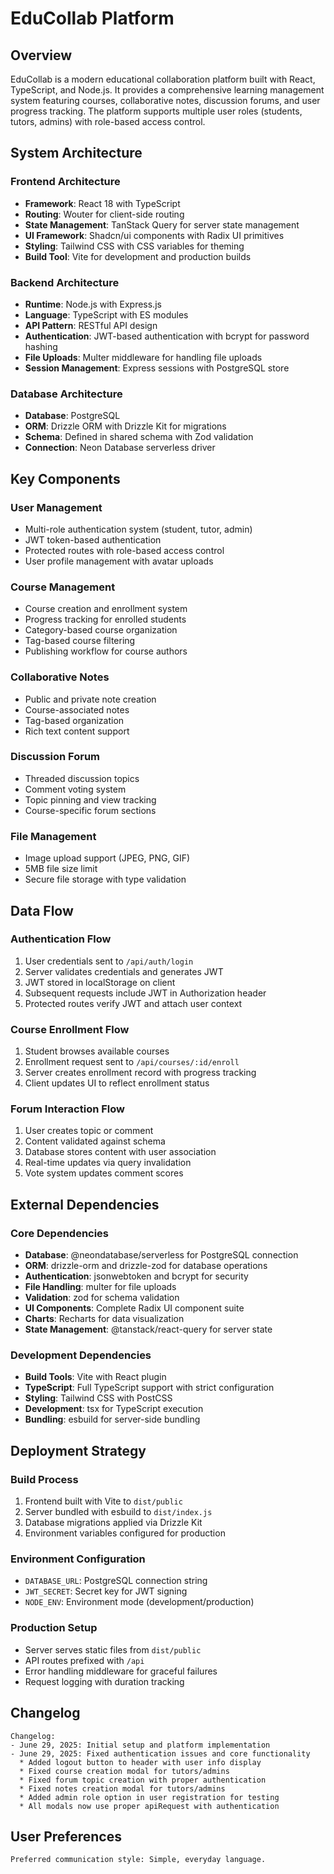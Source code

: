 # EduCollab Platform

## Overview

EduCollab is a modern educational collaboration platform built with React, TypeScript, and Node.js. It provides a comprehensive learning management system featuring courses, collaborative notes, discussion forums, and user progress tracking. The platform supports multiple user roles (students, tutors, admins) with role-based access control.

## System Architecture

### Frontend Architecture
- **Framework**: React 18 with TypeScript
- **Routing**: Wouter for client-side routing
- **State Management**: TanStack Query for server state management
- **UI Framework**: Shadcn/ui components with Radix UI primitives
- **Styling**: Tailwind CSS with CSS variables for theming
- **Build Tool**: Vite for development and production builds

### Backend Architecture
- **Runtime**: Node.js with Express.js
- **Language**: TypeScript with ES modules
- **API Pattern**: RESTful API design
- **Authentication**: JWT-based authentication with bcrypt for password hashing
- **File Uploads**: Multer middleware for handling file uploads
- **Session Management**: Express sessions with PostgreSQL store

### Database Architecture
- **Database**: PostgreSQL
- **ORM**: Drizzle ORM with Drizzle Kit for migrations
- **Schema**: Defined in shared schema with Zod validation
- **Connection**: Neon Database serverless driver

## Key Components

### User Management
- Multi-role authentication system (student, tutor, admin)
- JWT token-based authentication
- Protected routes with role-based access control
- User profile management with avatar uploads

### Course Management
- Course creation and enrollment system
- Progress tracking for enrolled students
- Category-based course organization
- Tag-based course filtering
- Publishing workflow for course authors

### Collaborative Notes
- Public and private note creation
- Course-associated notes
- Tag-based organization
- Rich text content support

### Discussion Forum
- Threaded discussion topics
- Comment voting system
- Topic pinning and view tracking
- Course-specific forum sections

### File Management
- Image upload support (JPEG, PNG, GIF)
- 5MB file size limit
- Secure file storage with type validation

## Data Flow

### Authentication Flow
1. User credentials sent to `/api/auth/login`
2. Server validates credentials and generates JWT
3. JWT stored in localStorage on client
4. Subsequent requests include JWT in Authorization header
5. Protected routes verify JWT and attach user context

### Course Enrollment Flow
1. Student browses available courses
2. Enrollment request sent to `/api/courses/:id/enroll`
3. Server creates enrollment record with progress tracking
4. Client updates UI to reflect enrollment status

### Forum Interaction Flow
1. User creates topic or comment
2. Content validated against schema
3. Database stores content with user association
4. Real-time updates via query invalidation
5. Vote system updates comment scores

## External Dependencies

### Core Dependencies
- **Database**: @neondatabase/serverless for PostgreSQL connection
- **ORM**: drizzle-orm and drizzle-zod for database operations
- **Authentication**: jsonwebtoken and bcrypt for security
- **File Handling**: multer for file uploads
- **Validation**: zod for schema validation
- **UI Components**: Complete Radix UI component suite
- **Charts**: Recharts for data visualization
- **State Management**: @tanstack/react-query for server state

### Development Dependencies
- **Build Tools**: Vite with React plugin
- **TypeScript**: Full TypeScript support with strict configuration
- **Styling**: Tailwind CSS with PostCSS
- **Development**: tsx for TypeScript execution
- **Bundling**: esbuild for server-side bundling

## Deployment Strategy

### Build Process
1. Frontend built with Vite to `dist/public`
2. Server bundled with esbuild to `dist/index.js`
3. Database migrations applied via Drizzle Kit
4. Environment variables configured for production

### Environment Configuration
- `DATABASE_URL`: PostgreSQL connection string
- `JWT_SECRET`: Secret key for JWT signing
- `NODE_ENV`: Environment mode (development/production)

### Production Setup
- Server serves static files from `dist/public`
- API routes prefixed with `/api`
- Error handling middleware for graceful failures
- Request logging with duration tracking

## Changelog

```
Changelog:
- June 29, 2025: Initial setup and platform implementation
- June 29, 2025: Fixed authentication issues and core functionality
  * Added logout button to header with user info display
  * Fixed course creation modal for tutors/admins
  * Fixed forum topic creation with proper authentication
  * Fixed notes creation modal for tutors/admins
  * Added admin role option in user registration for testing
  * All modals now use proper apiRequest with authentication
```

## User Preferences

```
Preferred communication style: Simple, everyday language.
```